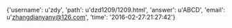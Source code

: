 {'username': u'zdy', 'path': u'dzd1209/1209.html', 'answer': u'ABCD', 'email': u'zhangdianyany@126.com', 'time': '2016-02-27:21:27:42'}